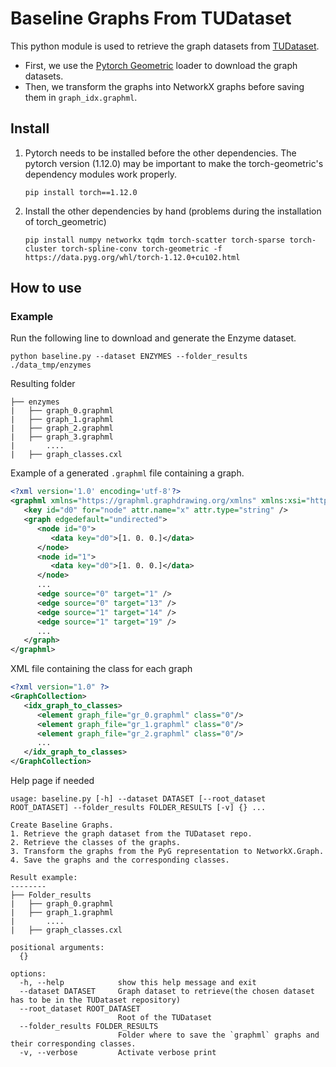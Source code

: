 # Baseline Graphs From TUDataset

This python module is used to retrieve the graph datasets from [TUDataset](https://chrsmrrs.github.io/datasets/).
- First, we use the [Pytorch Geometric]() loader to download the graph datasets.
- Then, we transform the graphs into NetworkX graphs before saving them in `graph_idx.graphml`.

## Install

1. Pytorch needs to be installed before the other dependencies.
   The pytorch version (1.12.0) may be important to make the torch-geometric's dependency modules work properly.

    ```
    pip install torch==1.12.0
    ```

2. Install the other dependencies by hand (problems during the installation of torch_geometric)

    ```
    pip install numpy networkx tqdm torch-scatter torch-sparse torch-cluster torch-spline-conv torch-geometric -f https://data.pyg.org/whl/torch-1.12.0+cu102.html

    ```


## How to use

### Example

Run the following line to download and generate the Enzyme dataset.

```
python baseline.py --dataset ENZYMES --folder_results ./data_tmp/enzymes
```

Resulting folder

```
├── enzymes
|   ├── graph_0.graphml
|   ├── graph_1.graphml
|   ├── graph_2.graphml
|   ├── graph_3.graphml
|       ....
|   ├── graph_classes.cxl
```

Example of a generated `.graphml` file containing a graph.

```xml
<?xml version='1.0' encoding='utf-8'?>
<graphml xmlns="https://graphml.graphdrawing.org/xmlns" xmlns:xsi="http://www.w3.org/2001/XMLSchema-instance" xsi:schemaLocation="https://graphml.graphdrawing.org/xmlns ">
   <key id="d0" for="node" attr.name="x" attr.type="string" />
   <graph edgedefault="undirected">
      <node id="0">
         <data key="d0">[1. 0. 0.]</data>
      </node>
      <node id="1">
         <data key="d0">[1. 0. 0.]</data>
      </node>
      ...
      <edge source="0" target="1" />
      <edge source="0" target="13" />
      <edge source="1" target="14" />
      <edge source="1" target="19" />
      ...
   </graph>
</graphml>
```

XML file containing the class for each graph

```xml
<?xml version="1.0" ?>
<GraphCollection>
   <idx_graph_to_classes>
      <element graph_file="gr_0.graphml" class="0"/>
      <element graph_file="gr_1.graphml" class="0"/>
      <element graph_file="gr_2.graphml" class="0"/>
      ...
   </idx_graph_to_classes>
</GraphCollection>
```

Help page if needed

```
usage: baseline.py [-h] --dataset DATASET [--root_dataset ROOT_DATASET] --folder_results FOLDER_RESULTS [-v] {} ...

Create Baseline Graphs.
1. Retrieve the graph dataset from the TUDataset repo.
2. Retrieve the classes of the graphs.
3. Transform the graphs from the PyG representation to NetworkX.Graph.
4. Save the graphs and the corresponding classes.

Result example:
--------
├── Folder_results
|   ├── graph_0.graphml
|   ├── graph_1.graphml
|       ....
|   ├── graph_classes.cxl

positional arguments:
  {}

options:
  -h, --help            show this help message and exit
  --dataset DATASET     Graph dataset to retrieve(the chosen dataset has to be in the TUDataset repository)
  --root_dataset ROOT_DATASET
                        Root of the TUDataset
  --folder_results FOLDER_RESULTS
                        Folder where to save the `graphml` graphs and their corresponding classes.
  -v, --verbose         Activate verbose print

```
